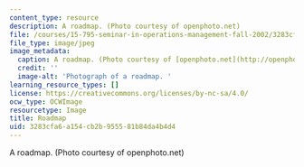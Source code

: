 ```yaml
---
content_type: resource
description: A roadmap. (Photo courtesy of openphoto.net)
file: /courses/15-795-seminar-in-operations-management-fall-2002/3283cfa6a154cb2b955581b84da4b4d4_15-795f02.jpg
file_type: image/jpeg
image_metadata:
  caption: A roadmap. (Photo courtesy of [openphoto.net](http://openphoto.net/))
  credit: ''
  image-alt: 'Photograph of a roadmap. '
learning_resource_types: []
license: https://creativecommons.org/licenses/by-nc-sa/4.0/
ocw_type: OCWImage
resourcetype: Image
title: Roadmap
uid: 3283cfa6-a154-cb2b-9555-81b84da4b4d4
---
```

A roadmap. (Photo courtesy of openphoto.net)